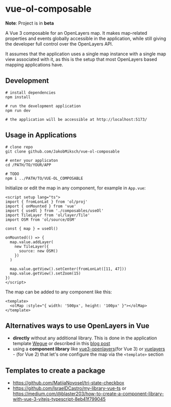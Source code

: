 # vue-ol-composable

**Note**: Project is in **beta**

A Vue 3 composable for an OpenLayers map. It makes map-related properties and events globally accessible in the application, while still giving the developer full control over the OpenLayers API.

It assumes that the application uses a single map instance with a single map view associated with it, as this is the setup that most OpenLayers based mapping applications have.

## Development

```shell
# install dependencies
npm install

# run the development application
npm run dev

# the application will be accessible at http://localhost:5173/
```


## Usage in Applications

```shell
# clone repo
git clone github.com/JakobMiksch/vue-ol-composable

# enter your applicaton
cd /PATH/TO/YOUR/APP

# TODO
npm i ../PATH/TO/VUE-OL_COMPOSABLE
```

Initialize or edit the map in any component, for example in `App.vue`:

```vue
<script setup lang="ts">
import { fromLonLat } from 'ol/proj'
import { onMounted } from 'vue'
import { useOl } from './composables/useOl'
import TileLayer from 'ol/layer/Tile'
import OSM from 'ol/source/OSM'

const { map } = useOl()

onMounted(() => {
  map.value.addLayer(
    new TileLayer({
      source: new OSM()
    })
  )

  map.value.getView().setCenter(fromLonLat([11, 47]))
  map.value.getView().setZoom(15)
})
</script>
```

The map can be added to any component like this:

```vue
<template>
  <olMap :style="{ width: '500px', height: '100px' }"></olMap>
</template>
```

## Alternatives ways to use OpenLayers in Vue

- **directly** without any additional library. This is done in the application template [Wegue](https://github.com/wegue-oss/wegue/) or described in this [blog post](https://spatial-dev.guru/2022/02/20/integrating-openlayers-map-with-vuejs-create-map-part-1/)
- using a **component library** like [vue3-openlayers](https://github.com/MelihAltintas/vue3-openlayers)(for Vue 3) or [vuelayers](https://github.com/ghettovoice/vuelayers) - (for Vue 2) that let's one configure the map via the `<template>` section

## Templates to create a package

- <https://github.com/MatijaNovosel/tri-state-checkbox>
- <https://github.com/IsraelDCastro/my-library-vue-ts> or <https://medium.com/@blaster203/how-to-create-a-component-library-with-vue-3-vitejs-typescript-8eb41f799045>
